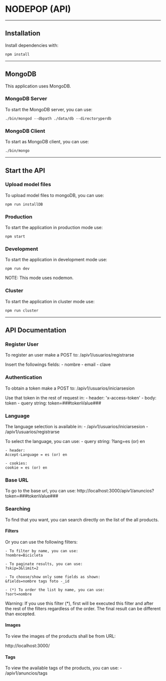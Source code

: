 # NODEPOP (API)

-------------------------------------------------------------------------------

## Installation

Install dependencies with:

```shell
npm install
```

-------------------------------------------------------------------------------

## MongoDB

This application uses MongoDB.

### MongoDB Server

To start the MongoDB server, you can use:

```
./bin/mongod --dbpath ./data/db --directoryperdb
```

### MongoDB Client

To start as MongoDB client, you can use:

```
./bin/mongo
```

-------------------------------------------------------------------------------

## Start the API

### Upload model files

To upload model files to mongoDB, you can use:

```shell
npm run installDB
```

### Production

To start the application in production mode use:

```shell
npm start
```

### Development

To start the application in development mode use:

```shell
npm run dev
```

NOTE: This mode uses nodemon.

### Cluster

To start the application in cluster mode use:

```shell
npm run cluster
```

-------------------------------------------------------------------------------

## API Documentation

### Register User

To register an user make a POST to: /apiv1/usuarios/registrarse

Insert the followings fields:
    - nombre
    - email
    - clave

### Authentication

To obtain a token make a POST to: /apiv1/usuarios/iniciarsesion

Use that token in the rest of request in:
    - header: 'x-access-token'
    - body: token
    - query string: token=###tokenValue###

### Language

The language selection is available in:
    - /apiv1/usuarios/iniciarsesion
    - /apiv1/usuarios/registrarse

To select the language, you can use:
    - query string:
    ?lang=es (or) en

    - header:
    Accept-Language = es (or) en

    - cookies:
    cookie = es (or) en

### Base URL

To go to the base url, you can use:
http://localhost:3000/apiv1/anuncios?token=###tokenValue###

### Searching

To find that you want, you can search directly on the list of the all products.

#### Filters

Or you can use the following filters:

    - To filter by name, you can use:
    ?nombre=Bicicleta

    - To paginate results, you can use:
    ?skip=3&limit=2

    - To choose/show only some fields as shown:
    &fields=nombre tags foto -_id

    - (*) To order the list by name, you can use:
    ?sort=nombre

Warning: If you use this filter (*), first will be executed this filter and after the rest of the filters regardless of the order. The final result can be different than excepted.

#### Images

To view the images of the products shall be from URL:

http://localhost:3000/

#### Tags

To view the available tags of the products, you can use:
    - /apiv1/anuncios/tags